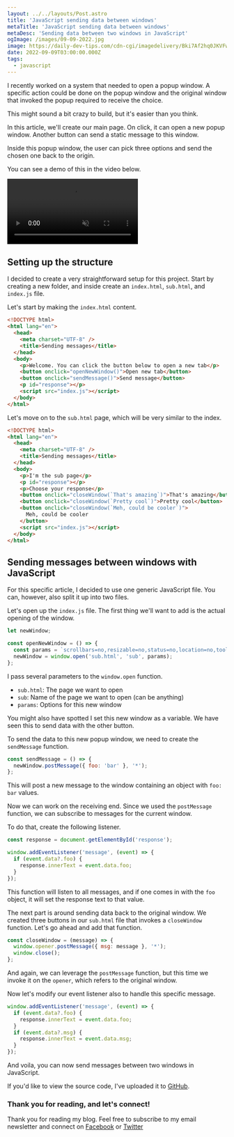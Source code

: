 ```yaml
---
layout: ../../layouts/Post.astro
title: 'JavaScript sending data between windows'
metaTitle: 'JavaScript sending data between windows'
metaDesc: 'Sending data between two windows in JavaScript'
ogImage: /images/09-09-2022.jpg
image: https://daily-dev-tips.com/cdn-cgi/imagedelivery/Bki7Af2hq0JKVFw1XYYMQg/5c5be80f-1fe8-4e92-77a4-ac26196a2700
date: 2022-09-09T03:00:00.000Z
tags:
  - javascript
---
```


I recently worked on a system that needed to open a popup window. A specific action could be done on the popup window and the original window that invoked the popup required to receive the choice.

This might sound a bit crazy to build, but it's easier than you think.

In this article, we'll create our main page. On click, it can open a new popup window.
Another button can send a static message to this window.

Inside this popup window, the user can pick three options and send the chosen one back to the origin.

You can see a demo of this in the video below.

<!-- ![JavaScript sending data between windows](https://cdn.hashnode.com/res/hashnode/image/upload/v1661841738094/iTiYivn1B.gif) -->
<video autoplay loop muted playsinline>
  <source src="https://res.cloudinary.com/daily-dev-tips/video/upload/v1661841780/messages_z1bdmx.webm" type="video/webm" />
  <source src="https://res.cloudinary.com/daily-dev-tips/video/upload/v1661841779/messages_ccdqpx.mp4" type="video/mp4" />
</video>

## Setting up the structure

I decided to create a very straightforward setup for this project.
Start by creating a new folder, and inside create an `index.html`, `sub.html`, and `index.js` file.

Let's start by making the `index.html` content.

```html
<!DOCTYPE html>
<html lang="en">
  <head>
    <meta charset="UTF-8" />
    <title>Sending messages</title>
  </head>
  <body>
    <p>Welcome. You can click the button below to open a new tab</p>
    <button onclick="openNewWindow()">Open new tab</button>
    <button onclick="sendMessage()">Send message</button>
    <p id="response"></p>
    <script src="index.js"></script>
  </body>
</html>
```

Let's move on to the `sub.html` page, which will be very similar to the index.

```html
<!DOCTYPE html>
<html lang="en">
  <head>
    <meta charset="UTF-8" />
    <title>Sending messages</title>
  </head>
  <body>
    <p>I'm the sub page</p>
    <p id="response"></p>
    <p>Choose your response</p>
    <button onclick="closeWindow(`That's amazing`)">That's amazing</button>
    <button onclick="closeWindow(`Pretty cool`)">Pretty cool</button>
    <button onclick="closeWindow(`Meh, could be cooler`)">
      Meh, could be cooler
    </button>
    <script src="index.js"></script>
  </body>
</html>
```

## Sending messages between windows with JavaScript

For this specific article, I decided to use one generic JavaScript file. You can, however, also split it up into two files.

Let's open up the `index.js` file.
The first thing we'll want to add is the actual opening of the window.

```js
let newWindow;

const openNewWindow = () => {
  const params = `scrollbars=no,resizable=no,status=no,location=no,toolbar=no,menubar=no,width=300,height=300`;
  newWindow = window.open('sub.html', 'sub', params);
};
```

I pass several parameters to the `window.open` function.

- `sub.html`: The page we want to open
- `sub`: Name of the page we want to open (can be anything)
- `params`: Options for this new window

You might also have spotted I set this new window as a variable. We have seen this to send data with the other button.

To send the data to this new popup window, we need to create the `sendMessage` function.

```js
const sendMessage = () => {
  newWindow.postMessage({ foo: 'bar' }, '*');
};
```

This will post a new message to the window containing an object with `foo: bar` values.

Now we can work on the receiving end. Since we used the `postMessage` function, we can subscribe to messages for the current window.

To do that, create the following listener.

```js
const response = document.getElementById('response');

window.addEventListener('message', (event) => {
  if (event.data?.foo) {
    response.innerText = event.data.foo;
  }
});
```

This function will listen to all messages, and if one comes in with the `foo` object, it will set the response text to that value.

The next part is around sending data back to the original window. We created three buttons in our `sub.html` file that invokes a `closeWindow` function.
Let's go ahead and add that function.

```js
const closeWindow = (message) => {
  window.opener.postMessage({ msg: message }, '*');
  window.close();
};
```

And again, we can leverage the `postMessage` function, but this time we invoke it on the `opener`, which refers to the original window.

Now let's modify our event listener also to handle this specific message.

```js
window.addEventListener('message', (event) => {
  if (event.data?.foo) {
    response.innerText = event.data.foo;
  }
  if (event.data?.msg) {
    response.innerText = event.data.msg;
  }
});
```

And voila, you can now send messages between two windows in JavaScript.

If you'd like to view the source code, I've uploaded it to [GitHub](https://github.com/rebelchris/javascript-messages).

### Thank you for reading, and let's connect!

Thank you for reading my blog. Feel free to subscribe to my email newsletter and connect on [Facebook](https://www.facebook.com/DailyDevTipsBlog) or [Twitter](https://twitter.com/DailyDevTips1)

